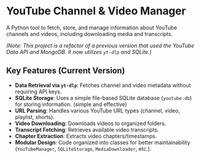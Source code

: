 # YouTube Channel & Video Manager

A Python tool to fetch, store, and manage information about YouTube channels and videos, including downloading media and transcripts.

*(Note: This project is a refactor of a previous version that used the YouTube Data API and MongoDB. It now utilizes `yt-dlp` and SQLite.)*

## Key Features (Current Version)

*   **Data Retrieval via `yt-dlp`**: Fetches channel and video metadata without requiring API keys.
*   **SQLite Storage**: Uses a simple file-based SQLite database (`youtube.db`) for storing information. (simple and effective)
*   **URL Parsing**: Handles various YouTube URL types (channel, video, playlist, shorts).
*   **Video Downloading**: Downloads videos to organized folders.
*   **Transcript Fetching**: Retrieves available video transcripts.
*   **Chapter Extraction**: Extracts video chapters/timestamps.
*   **Modular Design**: Code organized into classes for better maintainability (`YouTubeManager`, `SQLiteStorage`, `MediaDownloader`, etc.).
